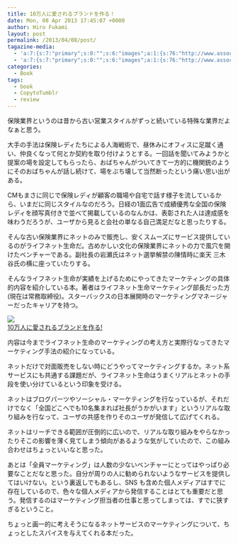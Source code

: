 ```yaml
---
title: 10万人に愛されるブランドを作る！
date: Mon, 08 Apr 2013 17:45:07 +0000
author: Hiro Fukami
layout: post
permalink: /2013/04/08/post/
tagazine-media:
  - 'a:7:{s:7:"primary";s:0:"";s:6:"images";a:1:{s:76:"http://www.assoc-amazon.jp/e/ir?t=dsea-22&amp;l=as2&amp;o=9&amp;a=4492557113";a:6:{s:8:"file_url";s:76:"http://www.assoc-amazon.jp/e/ir?t=dsea-22&amp;l=as2&amp;o=9&amp;a=4492557113";s:5:"width";i:1;s:6:"height";i:1;s:4:"type";s:5:"image";s:4:"area";i:1;s:9:"file_path";s:0:"";}}s:6:"videos";a:0:{}s:11:"image_count";i:1;s:6:"author";s:7:"8120754";s:7:"blog_id";s:8:"48436223";s:9:"mod_stamp";s:19:"2013-04-08 08:51:58";}'
  - 'a:7:{s:7:"primary";s:0:"";s:6:"images";a:1:{s:76:"http://www.assoc-amazon.jp/e/ir?t=dsea-22&amp;l=as2&amp;o=9&amp;a=4492557113";a:6:{s:8:"file_url";s:76:"http://www.assoc-amazon.jp/e/ir?t=dsea-22&amp;l=as2&amp;o=9&amp;a=4492557113";s:5:"width";i:1;s:6:"height";i:1;s:4:"type";s:5:"image";s:4:"area";i:1;s:9:"file_path";s:0:"";}}s:6:"videos";a:0:{}s:11:"image_count";i:1;s:6:"author";s:7:"8120754";s:7:"blog_id";s:8:"48436223";s:9:"mod_stamp";s:19:"2013-04-08 08:51:58";}'
categories:
  - Book
tags:
  - book
  - CopytoTumblr
  - review
---
```

保険業界というのは昔から古い営業スタイルがずっと続いている特殊な業界だよなぁと思う。

大手の手法は保険レディたちによる人海戦術で、昼休みにオフィスに足蹴く通い、仲良くなって何とか契約を取り付けようとする。一回話を聞いてみようかと提案の場を設定してもらったら、おばちゃんがついてきて一方的に機関銃のようにそのおばちゃんが話し続けて、場をぶち壊して当然断ったという痛い思い出がある。

CMもまさに同じで保険レディが顧客の職場や自宅で話す様子を流しているから、いまだに同じスタイルなのだろう。日経の1面広告で成績優秀な全国の保険レディを顔写真付きで並べて掲載しているのなんかは、表彰された人は達成感を味わうだろうが、ユーザから見ると会社の単なる自己満足だなと思ったりする。

そんな古い保険業界にネットのみで販売し、安くスムーズにサービス提供しているのがライフネット生命だ。古めかしい文化の保険業界にネットの力で風穴を開けたベンチャーである。副社長の岩瀬氏はネット選挙解禁の陳情時に楽天 三木谷氏の横に座っていたりする。

そんなライフネット生命が実績を上げるためにやってきたマーケティングの具体的内容を紹介している本。著者はライフネット生命マーケティング部長だった方(現在は常務取締役)。スターバックスの日本展開時のマーケティングマネージャーだったキャリアを持つ。

[<img border="0" src="http://ws.assoc-amazon.jp/widgets/q?_encoding=UTF8&ASIN=4492557113&Format=_SL160_&ID=AsinImage&MarketPlace=JP&ServiceVersion=20070822&WS=1&tag=dsea-22" />][1]<img src="http://www.assoc-amazon.jp/e/ir?t=dsea-22&l=as2&o=9&a=4492557113" width="1" height="1" border="0" alt="" style="border:none!important;margin:0!important;" />  
[10万人に愛されるブランドを作る!][2]<img style="border:none!important;margin:0!important;" alt="" src="http://www.assoc-amazon.jp/e/ir?t=dsea-22&l=as2&o=9&a=4492557113" width="1" height="1" border="0" />

<!--more-->内容は今までライフネット生命のマーケティングの考え方と実際行なってきたマーケティング手法の紹介になっている。

ネットだけで対面販売をしない時にどうやってマーケティングするか。ネット系サービスにも共通する課題だが、ライフネット生命はうまくリアルとネットの手段を使い分けているという印象を受ける。

ネットはブログパーツやソーシャル・マーケティングを行なっているが、それだけでなく「全国どこへでも10名集まれば社長がうかがいます」というリアルな取り組みを行なって、ユーザの共感を作りそのユーザが発信して広げてくれる。

ネットはリーチできる範囲が圧倒的に広いので、リアルな取り組みをやらなかったりそこの影響を薄く見てしまう傾向があるような気がしていたので、この組み合わせはちょっといいなと思った。

あとは「全員マーケティング」は人数の少ないベンチャーにとってはやっぱり必要なことだなと思った。自分が周りの人に勧められないようなサービスを提供してはいけない。という裏返しでもあるし、SNS も含めた個人メディアはすでに存在しているので、色々な個人メディアから発信することはとても重要だと思う。発信するのはマーケティング担当者の仕事と思ってしまっては、すでに狭すぎるということ。

ちょっと画一的に考えそうになるネットサービスのマーケティングについて、ちょっとしたスパイスを与えてくれる本だった。

 [1]: http://www.amazon.co.jp/gp/product/4492557113/ref=as_li_ss_il?ie=UTF8&camp=247&creative=7399&creativeASIN=4492557113&linkCode=as2&tag=dsea-22
 [2]: http://www.amazon.co.jp/gp/product/4492557113/ref=as_li_ss_tl?ie=UTF8&camp=247&creative=7399&creativeASIN=4492557113&linkCode=as2&tag=dsea-22
